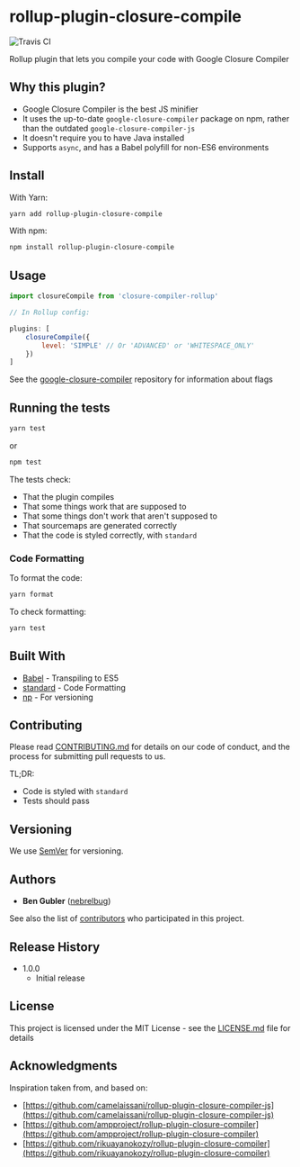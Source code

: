 # rollup-plugin-closure-compile
![Travis CI](https://img.shields.io/travis/com/nebrelbug/rollup-plugin-closure-compile.svg)

Rollup plugin that lets you compile your code with Google Closure Compiler

## Why this plugin?

- Google Closure Compiler is the best JS minifier
- It uses the up-to-date `google-closure-compiler` package on npm, rather than the outdated `google-closure-compiler-js`
- It doesn't require you to have Java installed
- Supports `async`, and has a Babel polyfill for non-ES6 environments

## Install

With Yarn:

```sh
yarn add rollup-plugin-closure-compile
```

With npm:

```sh
npm install rollup-plugin-closure-compile
```

## Usage

```js
import closureCompile from 'closure-compiler-rollup'

// In Rollup config:

plugins: [
    closureCompile({
        level: 'SIMPLE' // Or 'ADVANCED' or 'WHITESPACE_ONLY'
    })
]
```

See the [google-closure-compiler](https://www.npmjs.com/package/google-closure-compiler) repository for information about flags

## Running the tests

```sh
yarn test
```
or
```sh
npm test
```

The tests check:
- That the plugin compiles
- That some things work that are supposed to
- That some things don't work that aren't supposed to
- That sourcemaps are generated correctly
- That the code is styled correctly, with `standard`

### Code Formatting

To format the code:

```sh
yarn format
```

To check formatting:

```sh
yarn test
```

## Built With

- [Babel](https://babeljs.io/) - Transpiling to ES5
- [standard](https://github.com/standard/standard) - Code Formatting
- [np](https://github.com/sindresorhus/np) - For versioning

## Contributing

Please read [CONTRIBUTING.md](https://gist.github.com/PurpleBooth/b24679402957c63ec426) for details on our code of conduct, and the process for submitting pull requests to us.

TL;DR:
- Code is styled with `standard`
- Tests should pass

## Versioning

We use [SemVer](http://semver.org/) for versioning.

## Authors

- **Ben Gubler** ([nebrelbug](https://github.com/nebrelbug))

See also the list of [contributors](https://github.com/your/project/contributors) who participated in this project.

## Release History

* 1.0.0
    * Initial release


## License

This project is licensed under the MIT License - see the [LICENSE.md](LICENSE.md) file for details

## Acknowledgments

Inspiration taken from, and based on:

* [https://github.com/camelaissani/rollup-plugin-closure-compiler-js](https://github.com/camelaissani/rollup-plugin-closure-compiler-js)
* [https://github.com/ampproject/rollup-plugin-closure-compiler](https://github.com/ampproject/rollup-plugin-closure-compiler)
* [https://github.com/rikuayanokozy/rollup-plugin-closure-compiler](https://github.com/rikuayanokozy/rollup-plugin-closure-compiler)
